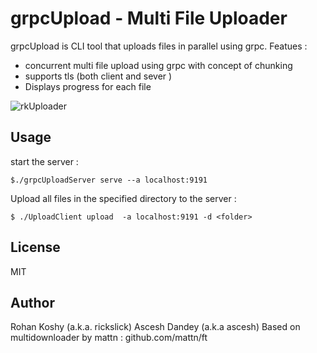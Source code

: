 # grpcUpload - Multi File Uploader

grpcUpload is CLI tool that uploads files in parallel using grpc.
Featues :
*  concurrent multi file upload using  grpc with concept of chunking
* supports tls (both client and sever )
* Displays progress for each file

![rkUploader](https://raw.githubusercontent.com/rickslick/grpcUpload/master/recording.gif)
## Usage

start the server :

```
$./grpcUploadServer serve --a localhost:9191
```

Upload all files in the specified directory to the server :

```
$ ./UploadClient upload  -a localhost:9191 -d <folder>
```

## License

MIT

## Author

Rohan Koshy (a.k.a. rickslick)
Ascesh Dandey (a.k.a ascesh)
Based on multidownloader by mattn :  github.com/mattn/ft
